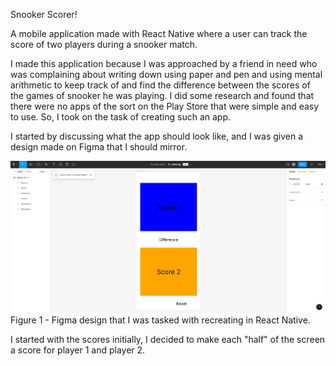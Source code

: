 Snooker Scorer!

A mobile application made with React Native where a user can track the score of two players during a snooker match.

I made this application because I was approached by a friend in need who was complaining about writing down using paper and pen and using mental arithmetic to keep track of and find the difference between the scores of the games of snooker he was playing. I did some research and found that there were no apps of the sort on the Play Store that were simple and easy to use. So, I took on the task of creating such an app.

I started by discussing what the app should look like, and I was given a design made on Figma that I should mirror.

<img src="./images/FigmaSnooker.png">
Figure 1 - Figma design that I was tasked with recreating in React Native.

I started with the scores initially, I decided to make each "half" of the screen a score for player 1 and player 2.
